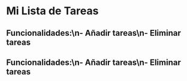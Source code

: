 # Mi Lista de Tareas
## Funcionalidades:\n- Añadir tareas\n- Eliminar tareas
## Funcionalidades:\n- Añadir tareas\n- Eliminar tareas
